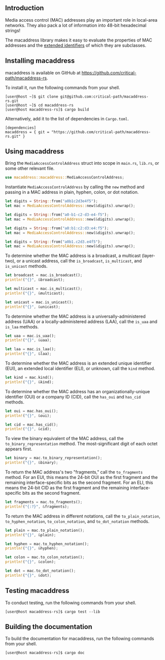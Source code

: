 ## Introduction

Media access control (MAC) addresses play an important role in local-area networks.  They also pack a lot of information into 48-bit hexadecimal strings!

The macaddress library makes it easy to evaluate the properties of MAC addresses and the [extended identifiers](https://standards.ieee.org/products-services/regauth/tut/index.html) of which they are subclasses.


## Installing macaddress

macaddress is available on GitHub at https://github.com/critical-path/macaddress-rs.

To install it, run the following commands from your shell.

```console
[user@host ~]$ git clone git@github.com:critical-path/macaddress-rs.git
[user@host ~]$ cd macaddress-rs
[user@host macaddress-rs]$ cargo build
```

Alternatively, add it to the list of dependencies in `Cargo.toml`.

```vim
[dependencies]
macaddress = { git = "https://github.com/critical-path/macaddress-rs.git" }
```


## Using macaddress

Bring the `MediaAccessControlAddress` struct into scope in `main.rs`, `lib.rs`, or some other relevant file.

```rust
use macaddress::macaddress::MediaAccessControlAddress;
```

Instantiate `MediaAccessControlAddress` by calling the `new` method and passing in a MAC address in plain, hyphen, colon, or dot notation.

```rust
let digits = String::from("a0b1c2d3e4f5");
let mac = MediaAccessControlAddress::new(&digits).unwrap();
```

```rust
let digits = String::from("a0-b1-c2-d3-e4-f5");
let mac = MediaAccessControlAddress::new(&digits).unwrap();
```

```rust
let digits = String::from("a0:b1:c2:d3:e4:f5");
let mac = MediaAccessControlAddress::new(&digits).unwrap();
```

```rust
let digits = String::from("a0b1.c2d3.e4f5");
let mac = MediaAccessControlAddress::new(&digits).unwrap();
```

To determine whether the MAC address is a broadcast, a multicast (layer-two), or a unicast address, call the `is_broadcast`, `is_multicast`, and `is_unicast` methods.

```rust
let broadcast = mac.is_broadcast();
println!("{}", &broadcast);
```

```rust
let multicast = mac.is_multicast();
println!("{}", &multicast);
```

```rust
let unicast = mac.is_unicast();
println!("{}", &unicast);
```

To determine whether the MAC address is a universally-administered address (UAA) or a locally-administered address (LAA), call the `is_uaa` and `is_laa` methods.

```rust
let uaa = mac.is_uaa();
println!("{}", &uaa);
```

```rust
let laa = mac.is_laa();
println!("{}", &laa);
```

To determine whether the MAC address is an extended unique identifier (EUI), an extended local identifier (ELI), or unknown, call the `kind` method.

```rust
let kind = mac.kind();
println!("{}", &kind);
```

To determine whether the MAC address has an organizationally-unique identifier (OUI) or a company ID (CID), call the `has_oui` and `has_cid` methods.

```rust
let oui = mac.has_oui();
println!("{}", &oui);
```

```rust
let cid = mac.has_cid();
println!("{}", &cid);
```

To view the binary equivalent of the MAC address, call the `to_binary_representation` method.  The most-significant digit of each octet appears first.

```rust
let binary = mac.to_binary_representation();
println!("{}", &binary);
```

To return the MAC address's two "fragments," call the `to_fragments` method.  For an EUI, this means the 24-bit OUI as the first fragment and the remaining interface-specific bits as the second fragment.  For an ELI, this means the 24-bit CID as the first fragment and the remaining interface-specific bits as the second fragment.

```rust
let fragments = mac.to_fragments();
println!("{:?}", &fragments);
```

To return the MAC address in different notations, call the `to_plain_notation`, `to_hyphen_notation`, `to_colon_notation`, and `to_dot_notation` methods.

```rust
let plain = mac.to_plain_notation();
println!("{}", &plain);
```

```rust
let hyphen = mac.to_hyphen_notation();
println!("{}", &hyphen);
```

```rust
let colon = mac.to_colon_notation();
println!("{}", &colon);
```

```rust
let dot = mac.to_dot_notation();
println!("{}", &dot);
```


## Testing macaddress

To conduct testing, run the following commands from your shell.

```console
[user@host macaddress-rs]$ cargo test --lib
```


## Building the documentation

To build the documentation for macaddress, run the following commands from your shell.

```console
[user@host macaddress-rs]$ cargo doc
```
